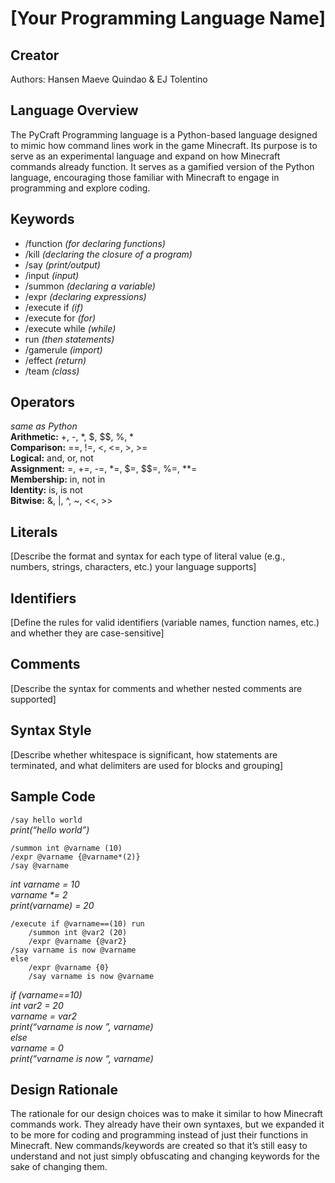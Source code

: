 # [Your Programming Language Name]

## Creator

Authors: Hansen Maeve Quindao & EJ Tolentino


## Language Overview

The PyCraft Programming language is a Python-based language designed to mimic how command lines work in the game Minecraft. Its purpose is to serve as an experimental language and expand on how Minecraft commands already function. It serves as a gamified version of the Python language, encouraging those familiar with Minecraft to engage in programming and explore coding.

## Keywords

- /function	     _(for declaring functions)_
- /kill		       _(declaring the closure of a program)_
- /say		       _(print/output)_
- /input		     _(input)_
- /summon	       _(declaring a variable)_
- /expr		       _(declaring expressions)_
- /execute if	   _(if)_
- /execute for   _(for)_
- /execute while _(while)_
- run		         _(then statements)_
- /gamerule	     _(import)_
- /effect        _(return)_
- /team          _(class)_

## Operators

_same as Python_  
**Arithmetic:** +, -, *, $, $$, %, *  
**Comparison:** ==, !=, <, <=, >, >=  
**Logical:**    and, or, not  
**Assignment:** =, +=, -=, *=, $=, $$=, %=, **=  
**Membership:** in, not in  
**Identity:**   is, is not  
**Bitwise:**    &, |, ^, ~, <<, >>  

## Literals

[Describe the format and syntax for each type of literal value (e.g., numbers, strings, characters, etc.) your language supports]

## Identifiers

[Define the rules for valid identifiers (variable names, function names, etc.) and whether they are case-sensitive]

## Comments

[Describe the syntax for comments and whether nested comments are supported]

## Syntax Style

[Describe whether whitespace is significant, how statements are terminated, and what delimiters are used for blocks and grouping]

## Sample Code
```/say hello world```     
*print(“hello world”)*  

```
/summon int @varname (10)  
/expr @varname {@varname*(2)}  
/say @varname  
```   
_int varname = 10  
varname *= 2  
print(varname) = 20_  

```
/execute if @varname==(10) run
	/summon int @var2 (20)
	/expr @varname {@var2}
/say varname is now @varname
else
	/expr @varname {0}		
	/say varname is now @varname
```
*if (varname==10)  
  int var2 = 20  
  varname = var2  
  print(“varname is now ”, varname)  
else  
  varname = 0  
  print(“varname is now “, varname)*  


## Design Rationale
The rationale for our design choices was to make it similar to how Minecraft commands work. They already have their own syntaxes, but we expanded it to be more for coding and programming instead of just their functions in Minecraft. New commands/keywords are created so that it’s still easy to understand and not just simply obfuscating and changing keywords for the sake of changing them.
